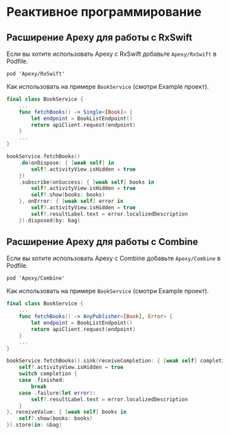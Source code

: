 # Реактивное программирование

## Расширение Apexy для работы с RxSwift

Если вы хотите использовать Apexy с RxSwift добавьте `Apexy/RxSwift` в Podfile.

`pod 'Apexy/RxSwift'`

Как использовать на примере `BookService` (смотри Example проект).

```swift
final class BookService {
    ...
    func fetchBooks() -> Single<[Book]> {
        let endpoint = BookListEndpoint()
        return apiClient.request(endpoint)
    }
    ...
}
```

```swift
bookService.fetchBooks()
    .do(onDispose: { [weak self] in
        self?.activityView.isHidden = true
    })
    .subscribe(onSuccess: { [weak self] books in
        self?.activityView.isHidden = true
        self?.show(books: books)
    }, onError: { [weak self] error in
        self?.activityView.isHidden = true
        self?.resultLabel.text = error.localizedDescription
    }).disposed(by: bag)
```

## Расширение Apexy для работы с Combine

Если вы хотите использовать Apexy с Combine добавьте `Apexy/Combine` в Podfile.

`pod 'Apexy/Combine'`

Как использовать на примере `BookService` (смотри Example проект).

```swift
final class BookService {
    ...
    func fetchBooks() -> AnyPublisher<[Book], Error> {
        let endpoint = BookListEndpoint()
        return apiClient.request(endpoint)
    }
    ...
}
```

```swift
bookService.fetchBooks().sink(receiveCompletion: { [weak self] completion in
    self?.activityView.isHidden = true
    switch completion {
    case .finished:
        break
    case .failure(let error):
        self?.resultLabel.text = error.localizedDescription
    }
}, receiveValue: { [weak self] books in
    self?.show(books: books)
}).store(in: &bag)
```
